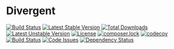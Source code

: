 # Divergent

[![Build Status](https://travis-ci.org/Drepas/Divergent.svg?branch=V-1.0.0)](https://travis-ci.org/Drepas/Divergent)
[![Latest Stable Version](https://poser.pugx.org/dreaps/divergent/v/stable)](https://packagist.org/packages/dreaps/divergent)
[![Total Downloads](https://poser.pugx.org/dreaps/divergent/downloads)](https://packagist.org/packages/dreaps/divergent)
[![Latest Unstable Version](https://poser.pugx.org/dreaps/divergent/v/unstable)](https://packagist.org/packages/dreaps/divergent)
[![License](https://poser.pugx.org/dreaps/divergent/license)](https://packagist.org/packages/dreaps/divergent)
[![composer.lock](https://poser.pugx.org/dreaps/divergent/composerlock)](https://packagist.org/packages/dreaps/divergent)
[![codecov](https://codecov.io/gh/Drepas/Divergent/branch/V-1.0.0/graph/badge.svg)](https://codecov.io/gh/Drepas/Divergent)
[![Build Status](https://semaphoreci.com/api/v1/dreaps/divergent/branches/v-1-0-0/badge.svg)](https://semaphoreci.com/dreaps/divergent)
[![Code Issues](https://www.quantifiedcode.com/api/v1/project/a1a4eb0ae5c34f148914991dbba9d6ef/badge.svg)](https://www.quantifiedcode.com/app/project/a1a4eb0ae5c34f148914991dbba9d6ef)
[![Dependency Status](https://www.versioneye.com/user/projects/5793622bad952900448ad9e9/badge.svg?style=flat-square)](https://www.versioneye.com/user/projects/5793622bad952900448ad9e9)
